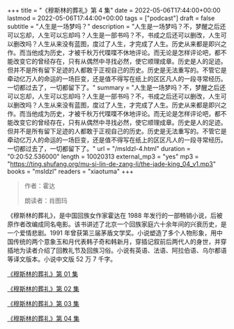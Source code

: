 +++
title = "《穆斯林的葬礼》第 4 集"
date = 2022-05-06T17:44:00+00:00
lastmod = 2022-05-06T17:44:00+00:00
tags = ["podcast"]
draft = false
subtitle = "人生是一场梦吗？"
description = "人生是一场梦吗？不，梦醒之后还可以忘却，人生可以忘却吗？人生是一部书吗？不，书成之后还可以删改，人生可以删改吗？人生从来没有蓝图，度过了人生，才完成了人生。历史从来都是即兴之作。而当他成为历史，才被千秋万代喋喋不休地评论。而无论是怎样评论吧，都不能改变它的曾经存在，只有从偶然中寻找必然，使它顺理成章。历史是人的足迹。但并不是所有留下足迹的人都敢于正视自己的历史。历史是无法重写的。不管它是牵动亿万人的命运的一场巨变，还是值不得写在纸上的区区凡人的一段寻常经历。一切都过去了，一切都留下了。"
summary = "人生是一场梦吗？不，梦醒之后还可以忘却，人生可以忘却吗？人生是一部书吗？不，书成之后还可以删改，人生可以删改吗？人生从来没有蓝图，度过了人生，才完成了人生。历史从来都是即兴之作。而当他成为历史，才被千秋万代喋喋不休地评论。而无论是怎样评论吧，都不能改变它的曾经存在，只有从偶然中寻找必然，使它顺理成章。历史是人的足迹。但并不是所有留下足迹的人都敢于正视自己的历史。历史是无法重写的。不管它是牵动亿万人的命运的一场巨变，还是值不得写在纸上的区区凡人的一段寻常经历。一切都过去了，一切都留下了。"
url = "/msldzl-4.html"
duration = "0:20:52.536000"
length = 10020313
external_mp3 = "yes"
mp3 = "https://ting.shufang.org/mu-si-lin-de-zang-li/the-jade-king_04_v1.mp3"
books = "msldzl"
readers = "xiaotuma"
+++

> 作者：霍达
>
> 朗读者：肖图玛

《穆斯林的葬礼》，是中国回族女作家霍达在 1988 年发行的一部畅销小说，后被原作者改编成同名电影。该书讲述了北京一个回族家庭六十余年间的兴衰历史，是一个爱情悲剧。1991 年曾获第三届茅盾文学奖。小说塑造了多个人物形象，用中国传统的两个意象玉和月代表韩子奇和韩新月，穿插记叙前后两代人的身世，并穿插地为读者介绍了回教礼节及回族习俗。小说有英语、法语、阿拉伯语、乌尔都语等译文版本。小说中文版 52 万 7 千字。

[《穆斯林的葬礼》第 01 集](./msldzl-1.html)

[《穆斯林的葬礼》第 02 集](./msldzl-2.html)

[《穆斯林的葬礼》第 03 集](./msldzl-3.html)

[《穆斯林的葬礼》第 04 集](./msldzl-4.html)
